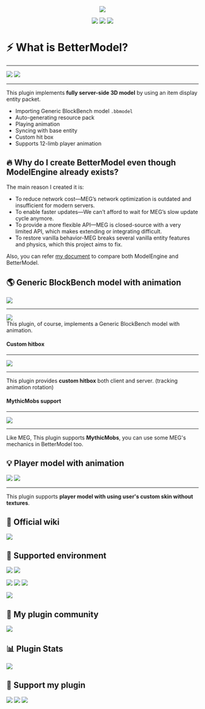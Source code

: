 <div align="center">  

![](https://github.com/user-attachments/assets/89e191ba-ed4f-44ab-bb98-634cfe568dca)

[![](https://cdn.jsdelivr.net/npm/@intergrav/devins-badges@3/assets/cozy/available/modrinth_vector.svg)](https://modrinth.com/plugin/bettermodel)
[![](https://cdn.jsdelivr.net/npm/@intergrav/devins-badges@3/assets/cozy/available/hangar_vector.svg)](https://hangar.papermc.io/toxicity188/BetterModel)
[![](https://cdn.jsdelivr.net/npm/@intergrav/devins-badges@3/assets/cozy/available/github_vector.svg)](https://github.com/toxicity188/BetterModel)

</div>

# ⚡ What is BetterModel?
* * *
![](https://github.com/user-attachments/assets/5a6c1a8c-6fe2-4a67-a10e-e63e40825d35)
![](https://github.com/user-attachments/assets/ff515577-6a72-48ba-9943-81f00dddb375)
* * *

This plugin implements **fully server-side 3D model** by using an item display entity packet.

- Importing Generic BlockBench model `.bbmodel`
- Auto-generating resource pack
- Playing animation
- Syncing with base entity
- Custom hit box
- Supports 12-limb player animation

## 🔥 Why do I create BetterModel even though ModelEngine already exists?
The main reason I created it is:
- To reduce network cost—MEG’s network optimization is outdated and insufficient for modern servers.
- To enable faster updates—We can’t afford to wait for MEG’s slow update cycle anymore.
- To provide a more flexible API—MEG is closed-source with a very limited API, which makes extending or integrating difficult.
- To restore vanilla behavior-MEG breaks several vanilla entity features and physics, which this project aims to fix.

Also, you can refer [my document](https://github.com/toxicity188/BetterModel/wiki/Compare-with-ModelEngine) to compare both ModelEngine and BetterModel.

## 🌎 Generic BlockBench model with animation
![](https://github.com/user-attachments/assets/b4e69aef-a446-4ac3-b84e-eb42fe4f069d)
* * *
[![](https://cdn.jsdelivr.net/npm/@intergrav/devins-badges@3/assets/cozy/social/youtube-singular_vector.svg)](https://youtu.be/f3U7Lmo3aA8?si=SnglL0YKn20CrR7Y)  
This plugin, of course, implements a Generic BlockBench model with animation.

#### Custom hitbox
* * *
![](https://github.com/user-attachments/assets/94aee9ed-9c2f-4975-92c4-3ea84ae31d24)
* * *
This plugin provides **custom hitbox** both client and server. (tracking animation rotation)

#### MythicMobs support
* * *
![](https://github.com/user-attachments/assets/eb2d64ef-7b6e-4306-8c31-d92d0266dbac)
* * *
Like MEG, This plugin supports **MythicMobs**, you can use some MEG's mechanics in BetterModel too.

## 💡 Player model with animation
![](https://github.com/user-attachments/assets/0c13bec2-898f-4d9a-a709-10e0571337f3)
![](https://github.com/user-attachments/assets/034dd64c-6889-4a01-961d-e69679b1c71b)
* * *
This plugin supports **player model with using user's custom skin without textures**.

## 📗 Official wiki
[![](https://cdn.jsdelivr.net/npm/@intergrav/devins-badges@3/assets/cozy/documentation/ghpages_vector.svg)](https://github.com/toxicity188/BetterModel/wiki)

## 🚀 Supported environment

[![](https://img.shields.io/badge/minecraft-1.20.5%7E1.21.10-8FCA5C?style=for-the-badge)](https://www.minecraft.net/en-us/download/server)
[![](https://img.shields.io/badge/java-21%7E-ED8B00?style=for-the-badge)](https://adoptium.net/)

[![](https://cdn.jsdelivr.net/npm/@intergrav/devins-badges@3/assets/cozy/supported/paper_vector.svg)](https://papermc.io/downloads/paper)
[![](https://cdn.jsdelivr.net/npm/@intergrav/devins-badges@3/assets/cozy/supported/purpur_vector.svg)](https://purpurmc.org/)
[![](https://cdn.jsdelivr.net/npm/@intergrav/devins-badges@3/assets/cozy/supported/spigot_vector.svg)](https://www.spigotmc.org/)

[![](https://img.shields.io/badge/folia-supported-blue?style=for-the-badge)](https://papermc.io/downloads/folia)

## 🌈 My plugin community
[![](https://discord.com/api/guilds/1012718460297551943/widget.png?style=banner2)](https://discord.com/invite/rePyFESDbk)

## 📊 Plugin Stats
[![](https://bstats.org/signatures/bukkit/BetterModel.svg)](https://bstats.org/plugin/bukkit/BetterModel/24237)

## 💖 Support my plugin
[![](https://cdn.jsdelivr.net/npm/@intergrav/devins-badges@3/assets/cozy/donate/buymeacoffee-singular_vector.svg)](https://buymeacoffee.com/toxicity188)
[![](https://cdn.jsdelivr.net/npm/@intergrav/devins-badges@3/assets/cozy/donate/ghsponsors-singular_vector.svg)](https://github.com/sponsors/toxicity188)
[![](https://cdn.jsdelivr.net/npm/@intergrav/devins-badges@3/assets/cozy/donate/paypal-singular_vector.svg)](https://www.paypal.com/paypalme/toxicity188?country.x=KR&locale.x=en_US)